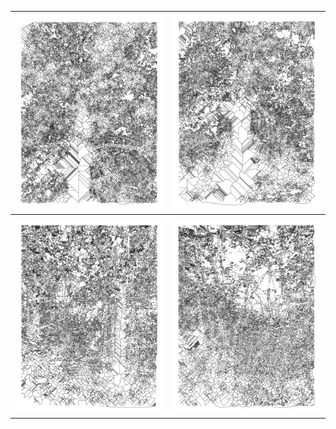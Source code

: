 <div><table align="center"><tbody><tr><td/><td/></tr><tr><td><a href="https://nanotheatre.github.io/vector-space.html?artefact=15-08-2020-24"><img src="300x/15-08-2020-24-300x.png"/></a></td><td><a href="https://nanotheatre.github.io/vector-space.html?artefact=15-08-2020-22"><img src="300x/15-08-2020-22-300x.png"/></a></td></tr></tbody><tbody><tr><td/><td/></tr><tr><td><a href="https://nanotheatre.github.io/vector-space.html?artefact=15-08-2020-10"><img src="300x/15-08-2020-10-300x.png"/></a></td><td><a href="https://nanotheatre.github.io/vector-space.html?artefact=15-08-2020-5b"><img src="300x/15-08-2020-5b-300x.png"/></a></td></tr></tbody></table></div>